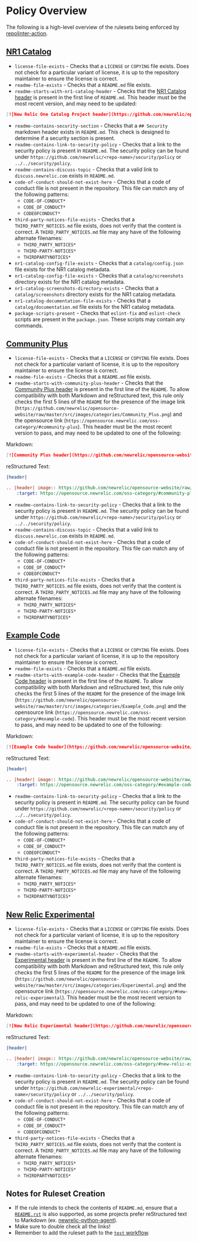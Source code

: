 # Policy Overview

The following is a high-level overview of the rulesets being enforced by [repolinter-action](https://github.com/newrelic/repolinter-action).

## [NR1 Catalog](./repolinter-rulesets/new-relic-one-catalog-project.json)

 * `license-file-exists` - Checks that a `LICENSE` or `COPYING` file exists. Does not check for a particular variant of license, it is up to the repository maintainer to ensure the license is correct.
 * `readme-file-exists` - Checks that a `README.md` file exists.
 * `readme-starts-with-nr1-catalog-header` - Checks that the [NR1 Catalog header](https://github.com/newrelic/opensource-website/wiki/Open-Source-Category-Snippets#category-new-relic-one-catalog-project) is present in the first line of `README.md`. This header must be the most recent version, and may need to be updated:
```md
[![New Relic One Catalog Project header](https://github.com/newrelic/opensource-website/raw/master/src/images/categories/New_Relic_One_Catalog_Project.png)](https://opensource.newrelic.com/oss-category/#new-relic-one-catalog-project)
```
 * `readme-contains-security-section` - Checks that a `## Security` markdown header exists in `README.md`. This check is designed to determine if a security section is present.
 * `readme-contains-link-to-security-policy` - Checks that a link to the security policy is present in `README.md`. The security policy can be found under `https://github.com/newrelic/<repo-name>/security/policy` or `../../security/policy`.
 * `readme-contains-discuss-topic` - Checks that a valid link to `discuss.newrelic.com` exists in `README.md`.
 * `code-of-conduct-should-not-exist-here` - Checks that a code of conduct file is not present in the repository. This file can match any of the following patterns:
   * `CODE-OF-CONDUCT*`
   * `CODE_OF_CONDUCT*`
   * `CODEOFCONDUCT*`
 * `third-party-notices-file-exists` - Checks that a `THIRD_PARTY_NOTICES.md` file exists, does not verify that the content is correct. A `THIRD_PARTY_NOTICES.md` file may any have of the following alternate filenames:
   * `THIRD_PARTY_NOTICES*`
   * `THIRD-PARTY-NOTICES*`
   * `THIRDPARTYNOTICES*`
 * `nr1-catalog-config-file-exists` - Checks that a `catalog/config.json` file exists for the NR1 catalog metadata.
 * `nr1-catalog-config-file-exists` - Checks that a `catalog/screenshots` directory exists for the NR1 catalog metadata.
 * `nr1-catalog-screenshots-directory-exists` - Checks that a `catalog/screenshots` directory exists for the NR1 catalog metadata.
 * `nr1-catalog-documentation-file-exists` - Checks that a `catalog/documentation.md` file exists for the NR1 catalog metadata.
 * `package-scripts-present` - Checks that `eslint-fix` and `eslint-check` scripts are present in the `package.json`. These scripts may contain any commands.

## [Community Plus](./repolinter-rulesets/community-plus.yml)

 * `license-file-exists` - Checks that a `LICENSE` or `COPYING` file exists. Does not check for a particular variant of license, it is up to the repository maintainer to ensure the license is correct.
 * `readme-file-exists` - Checks that a `README.md` file exists.
 * `readme-starts-with-community-plus-header` - Checks that the [Community Plus header](https://github.com/newrelic/opensource-website/wiki/Open-Source-Category-Snippets#category-community-plus) is present in the first line of the `README`. To allow compatibility with both Markdown and reStructured text, this rule only checks the first 5 lines of the `README` for the presence of the image link (`https://github.com/newrelic/opensource-website/raw/master/src/images/categories/Community_Plus.png`) and the opensource link (`https://opensource.newrelic.com/oss-category/#community-plus`). This header must be the most recent version to pass, and may need to be updated to one of the following:

Markdown:
```md
[![Community Plus header](https://github.com/newrelic/opensource-website/raw/master/src/images/categories/Community_Plus.png)](https://opensource.newrelic.com/oss-category/#community-plus)
```
reStructured Text:
```rst
|header|

.. |header| image:: https://github.com/newrelic/opensource-website/raw/master/src/images/categories/Community_Plus.png
    :target: https://opensource.newrelic.com/oss-category/#community-plus
```
 * `readme-contains-link-to-security-policy` - Checks that a link to the security policy is present in `README.md`. The security policy can be found under `https://github.com/newrelic/<repo-name>/security/policy` or `../../security/policy`.
 * `readme-contains-discuss-topic` - Checks that a valid link to `discuss.newrelic.com` exists in `README.md`.
 * `code-of-conduct-should-not-exist-here` - Checks that a code of conduct file is not present in the repository. This file can match any of the following patterns:
   * `CODE-OF-CONDUCT*`
   * `CODE_OF_CONDUCT*`
   * `CODEOFCONDUCT*`
 * `third-party-notices-file-exists` - Checks that a `THIRD_PARTY_NOTICES.md` file exists, does not verify that the content is correct. A `THIRD_PARTY_NOTICES.md` file may any have of the following alternate filenames:
   * `THIRD_PARTY_NOTICES*`
   * `THIRD-PARTY-NOTICES*`
   * `THIRDPARTYNOTICES*`

## [Example Code](./repolinter-rulesets/example-code.yml)

 * `license-file-exists` - Checks that a `LICENSE` or `COPYING` file exists. Does not check for a particular variant of license, it is up to the repository maintainer to ensure the license is correct.
 * `readme-file-exists` - Checks that a `README.md` file exists.
 * `readme-starts-with-example-code-header` - Checks that the [Example Code header](https://github.com/newrelic/opensource-website/wiki/Open-Source-Category-Snippets#category-example-code) is present in the first line of the `README`. To allow compatibility with both Markdown and reStructured text, this rule only checks the first 5 lines of the `README` for the presence of the image link (`https://github.com/newrelic/opensource-website/raw/master/src/images/categories/Example_Code.png`) and the opensource link (`https://opensource.newrelic.com/oss-category/#example-code`). This header must be the most recent version to pass, and may need to be updated to one of the following:

Markdown:
```md
[![Example Code header](https://github.com/newrelic/opensource-website/raw/master/src/images/categories/Example_Code.png)](https://opensource.newrelic.com/oss-category/#example-code)
```
reStructured Text:
```rst
|header|

.. |header| image:: https://github.com/newrelic/opensource-website/raw/master/src/images/categories/Example_Code.png
    :target: https://opensource.newrelic.com/oss-category/#example-code
```
 * `readme-contains-link-to-security-policy` - Checks that a link to the security policy is present in `README.md`. The security policy can be found under `https://github.com/newrelic/<repo-name>/security/policy` or `../../security/policy`.
 * `code-of-conduct-should-not-exist-here` - Checks that a code of conduct file is not present in the repository. This file can match any of the following patterns:
   * `CODE-OF-CONDUCT*`
   * `CODE_OF_CONDUCT*`
   * `CODEOFCONDUCT*`
 * `third-party-notices-file-exists` - Checks that a `THIRD_PARTY_NOTICES.md` file exists, does not verify that the content is correct. A `THIRD_PARTY_NOTICES.md` file may any have of the following alternate filenames:
   * `THIRD_PARTY_NOTICES*`
   * `THIRD-PARTY-NOTICES*`
   * `THIRDPARTYNOTICES*`

## [New Relic Experimental](./repolinter-rulesets/new-relic-experimental.yml)

 * `license-file-exists` - Checks that a `LICENSE` or `COPYING` file exists. Does not check for a particular variant of license, it is up to the repository maintainer to ensure the license is correct.
 * `readme-file-exists` - Checks that a `README.md` file exists.
 * `readme-starts-with-experimental-header` - Checks that the [Experimental header](https://github.com/newrelic/opensource-website/wiki/Open-Source-Category-Snippets#category-new-relic-experimental) is present in the first line of the `README`. To allow compatibility with both Markdown and reStructured text, this rule only checks the first 5 lines of the `README` for the presence of the image link (`https://github.com/newrelic/opensource-website/raw/master/src/images/categories/Experimental.png`) and the opensource link (`https://opensource.newrelic.com/oss-category/#new-relic-experimental`). This header must be the most recent version to pass, and may need to be updated to one of the following:

Markdown:
```md
[![New Relic Experimental header](https://github.com/newrelic/opensource-website/raw/master/src/images/categories/Experimental.png)](https://opensource.newrelic.com/oss-category/#new-relic-experimental)
```
reStructured Text:
```rst
|header|

.. |header| image:: https://github.com/newrelic/opensource-website/raw/master/src/images/categories/Experimental.png
    :target: https://opensource.newrelic.com/oss-category/#new-relic-experimental
```
 * `readme-contains-link-to-security-policy` - Checks that a link to the security policy is present in `README.md`. The security policy can be found under `https://github.com/newrelic-experimental/<repo-name>/security/policy` or `../../security/policy`.
 * `code-of-conduct-should-not-exist-here` - Checks that a code of conduct file is not present in the repository. This file can match any of the following patterns:
   * `CODE-OF-CONDUCT*`
   * `CODE_OF_CONDUCT*`
   * `CODEOFCONDUCT*`
 * `third-party-notices-file-exists` - Checks that a `THIRD_PARTY_NOTICES.md` file exists, does not verify that the content is correct. A `THIRD_PARTY_NOTICES.md` file may any have of the following alternate filenames:
   * `THIRD_PARTY_NOTICES*`
   * `THIRD-PARTY-NOTICES*`
   * `THIRDPARTYNOTICES*`


## Notes for Ruleset Creation
* If the rule intends to check the contents of `README.md`, ensure that a [`README.rst`](https://github.com/DevDungeon/reStructuredText-Documentation-Reference) is also supported, as some projects prefer reStructured text to Markdown (ex. [newrelic-python-agent](https://github.com/newrelic/newrelic-python-agent)).
* Make sure to double check all the links!
* Remember to add the ruleset path to the [`test` workflow](./.github/workflows/test.yml).